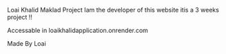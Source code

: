 Loai Khalid Maklad Project
Iam the developer of this website 
itis a 3 weeks project !!

Accessable in loaikhalidapplication.onrender.com

Made By Loai 
